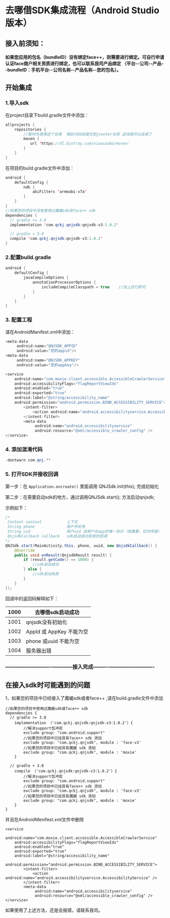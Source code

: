 # 去哪借SDK集成流程（Android Studio版本）



## 接入前须知：

#### 如果您应用的包名（bundleID）没有绑定face++，则需要进行绑定。可自行申请认证face商户相关资质进行绑定，也可以联系我司产品绑定 （平台--公司--产品--bundleID：手机平台--公司名称--产品名称--您的包名）。



## 开始集成

### 1.导入sdk

在project目录下build.gradle文件中添加：

```java
allprojects {
    repositories {
        //暂时先使用这个仓库  稍后代码会提交到jcenter仓库 这块就可以去掉了
        maven {
           url 'https://dl.bintray.com/xiaosaobo/maven'
        }
    }
}
```

在项目的build.gradle文件中添加：

```java
android {
    defaultConfig {
        ndk {
            abiFilters 'armeabi-v7a'
        }
    }
}
//如果您的项目中没有使用过魔蝎sdk和face++ sdk 
dependencies {
  // gradle >= 3.0
  implementation 'com.qckj.qnjsdk:qnjsdk-v3:1.0.2'

  // gradle < 3.0
  compile 'com.qckj.qnjsdk:qnjsdk-v3:1.0.2'
}
```

### 2.配置build.gradle

```java
android {
    defaultConfig {
        javaCompileOptions {
            annotationProcessorOptions {
                includeCompileClasspath = true    //加上这行即可
            }
        }
    }
}
```

### 3. 配置工程

请在AndroidManifest.xml中添加：

```java
<meta-data
     android:name="QNJSDK_APPID"
     android:value="您的appid"/>
<meta-data
     android:name="QNJSDK_APPKEY"
     android:value="您的appkey"/>

<service
	android:name="com.moxie.client.accessible.AccessibleCrawlerService"
    android:accessibilityFlags="flagReportViewIds"
    android:enabled="true"
    android:exported="true"
    android:label="@string/accessibility_name"
    android:permission="android.permission.BIND_ACCESSIBILITY_SERVICE">
    	<intent-filter>
    		<action android:name="android.accessibilityservice.AccessibilityService" />
        </intent-filter>
        <meta-data
             android:name="android.accessibilityservice"
             android:resource="@xml/accessible_crawler_config" />
</service>
```

### 4. 添加混淆代码

```java
-dontwarn com.qnj.**
```

### 5. 打开SDK并接收回调

第一步：在 `Application.oncreate()` 里面调用 QNJSdk.init(this); 完成初始化

第二步：在需要启动sdk的地方，通过调用QNJSdk.start(); 方法启动qnjsdk;

示例如下：

```java
/*
 Context context           上下文
 String phone              用户手机号
 String uid                用户uid 该用户在app的唯一标识（很重要，切勿传错）
 QnjsdkCallback callback   sdk启动成功失败的回调
*/
QNJSdk.start(MainActivity.this, phone, uuid, new QnjsdkCallback() {
    @Override
    public void onResult(QnjsdkResult result) {
        if (result.getCode() == 1000) {
            //sdk启动成功
        } else {
            //sdk启动失败
        }
    }
});
```

回调中的返回码解释如下：

| 1000 | 去哪借sdk启动成功        |
| ---- | ------------------------ |
| 1001 | qnjsdk没有初始化         |
| 1002 | AppId 或 AppKey 不能为空 |
| 1003 | phone 或uuid 不能为空    |
| 1004 | 服务器出错               |

### ————————–-————接入完成——–-————————–-



## 在接入sdk时可能遇到的问题

1，如果您的项目中已经接入了魔蝎sdk或者face++ ,请在build.gradle文件中添加

```
//如果您的项目中使用过魔蝎sdk或face++ sdk 
dependencies {
  // gradle >= 3.0
    implementation （'com.qckj.qnjsdk:qnjsdk-v3:1.0.2'）{
    	//解决support包冲突
    	exclude group: "com.android.support"
        //如果您的项目中已经具有face++ sdk 添加
        exclude group: "com.qckj.qnjsdk", module : 'face-v3'
        //如果您的项目中已经具有魔蝎 sdk 添加
        exclude group: "com.qckj.qnjsdk", module : 'moxie'
    }

  // gradle < 3.0
    compile （'com.qckj.qnjsdk:qnjsdk-v3:1.0.2'）{
       	//解决support包冲突
    	exclude group: "com.android.support"
        //如果您的项目中已经具有face++ sdk 添加
        exclude group: "com.qckj.qnjsdk", module : 'face-v3'
        //如果您的项目中已经具有魔蝎 sdk 添加
        exclude group: "com.qckj.qnjsdk", module : 'moxie'
    }
}

```

并且在AndroidMenifest.xml文件中删除

```
<service
	android:name="com.moxie.client.accessible.AccessibleCrawlerService"
    android:accessibilityFlags="flagReportViewIds"
    android:enabled="true"
    android:exported="true"
    android:label="@string/accessibility_name"
    android:permission="android.permission.BIND_ACCESSIBILITY_SERVICE">
    	<intent-filter>
    		<action android:name="android.accessibilityservice.AccessibilityService" />
        </intent-filter>
        <meta-data
             android:name="android.accessibilityservice"
             android:resource="@xml/accessible_crawler_config" />
</service>
```

如果使用了上述方法，还是会报错，请联系我司。
